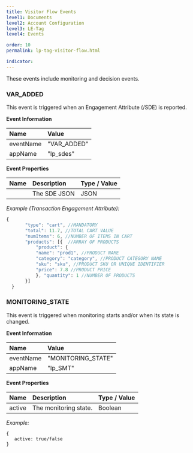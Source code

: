 ```yaml
---
title: Visitor Flow Events
level1: Documents
level2: Account Configuration
level3: LE-Tag
level4: Events

order: 10
permalink: lp-tag-visitor-flow.html

indicator:
---
```

These events include monitoring and decision events.

### VAR_ADDED

This event is triggered when an Engagement Attribute (/SDE) is reported.

**Event Information**

| Name | Value |
| :---| :--- |
| eventName | "VAR_ADDED" |
| appName | "lp_sdes" |

**Event Properties**

| Name | Description | Type / Value |
| :--- | :--- | :--- |
| | The SDE JSON | JSON |

*Example (Transaction Engagement Attribute):*

```javascript
{
       "type": "cart", //MANDATORY
       "total": 11.7, //TOTAL CART VALUE
       "numItems": 6, //NUMBER OF ITEMS IN CART
       "products": [{  //ARRAY OF PRODUCTS
           "product": {
           "name": "prod1", //PRODUCT NAME
           "category": "category", //PRODUCT CATEGORY NAME
           "sku": "sku", //PRODUCT SKU OR UNIQUE IDENTIFIER
           "price": 7.8 //PRODUCT PRICE
           }, "quantity": 1 //NUMBER OF PRODUCTS
       }]
  }
```

### MONITORING_STATE

This event is triggered when monitoring starts and/or when its state is changed.

**Event Information**

| Name | Value |
| :---| :--- |
| eventName | "MONITORING_STATE" |
| appName | "lp_SMT" |

**Event Properties**

| Name | Description | Type / Value |
| :--- | :--- | :--- |
| active | The monitoring state. | Boolean |

*Example:*

    {
       active: true/false
    }